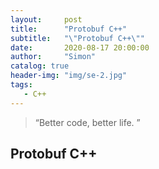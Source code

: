 ```yaml
---
layout:     post
title:      "Protobuf C++"
subtitle:   "\"Protobuf C++\""
date:       2020-08-17 20:00:00
author:     "Simon"
catalog: true
header-img: "img/se-2.jpg"
tags:
   - C++
---
```


> “Better code, better life. ”

## Protobuf C++

